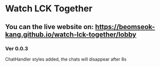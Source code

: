 # Watch LCK Together

You can the live website on:
https://beomseok-kang.github.io/watch-lck-together/lobby
-----------------------------------------------------------------
### Ver 0.0.3
ChatHandler styles added, the chats will disappear after 8s
